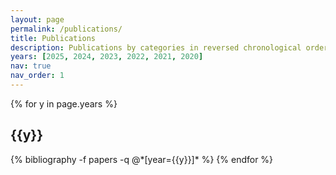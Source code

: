 ```yaml
---
layout: page
permalink: /publications/
title: Publications
description: Publications by categories in reversed chronological order. 
years: [2025, 2024, 2023, 2022, 2021, 2020]
nav: true
nav_order: 1
---
```


<div class="publications">

{% for y in page.years %}
  <h2 class="year">{{y}}</h2>
  {% bibliography -f papers -q @*[year={{y}}]* %}
{% endfor %}

</div>
